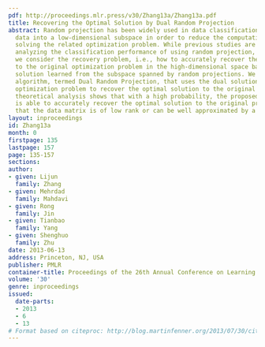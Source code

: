 ```yaml
---
pdf: http://proceedings.mlr.press/v30/Zhang13a/Zhang13a.pdf
title: Recovering the Optimal Solution by Dual Random Projection
abstract: Random projection has been widely used in data classification. It maps high-dimensional
  data into a low-dimensional subspace in order to reduce the computational cost in
  solving the related optimization problem. While previous studies are focused on
  analyzing the classification performance of using random projection, in this work,
  we consider the recovery problem, i.e., how to accurately recover the optimal solution
  to the original optimization problem in the high-dimensional space based on the
  solution learned from the subspace spanned by random projections. We present a simple
  algorithm, termed Dual Random Projection, that uses the dual solution of the low-dimensional
  optimization problem to recover the optimal solution to the original problem. Our
  theoretical analysis shows that with a high probability, the proposed algorithm
  is able to accurately recover the optimal solution to the original problem, provided
  that the data matrix is of low rank or can be well approximated by a low rank matrix.
layout: inproceedings
id: Zhang13a
month: 0
firstpage: 135
lastpage: 157
page: 135-157
sections: 
author:
- given: Lijun
  family: Zhang
- given: Mehrdad
  family: Mahdavi
- given: Rong
  family: Jin
- given: Tianbao
  family: Yang
- given: Shenghuo
  family: Zhu
date: 2013-06-13
address: Princeton, NJ, USA
publisher: PMLR
container-title: Proceedings of the 26th Annual Conference on Learning Theory
volume: '30'
genre: inproceedings
issued:
  date-parts:
  - 2013
  - 6
  - 13
# Format based on citeproc: http://blog.martinfenner.org/2013/07/30/citeproc-yaml-for-bibliographies/
---
```


